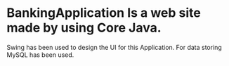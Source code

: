 # BankingApplication Is a web site made by using Core Java.
Swing has been used to design the UI for this Application.
For data storing MySQL has been used.
